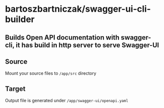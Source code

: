bartoszbartniczak/swagger-ui-cli-builder
===========
Builds Open API documentation with swagger-cli, it has build in http server to serve Swagger-UI
----------------------------
 
## Source

Mount your source files to `/app/src` directory

## Target

Output file is generated under `/app/swagger-ui/openapi.yaml` 
